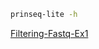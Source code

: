```bash
prinseq-lite -h
```
[Filtering-Fastq-Ex1](https://github.com/Functional-Genomics/TeachingMaterial/blob/Cancer-Genomics-07-2015/doc/13.filtering_fastq.md#exercise1)
